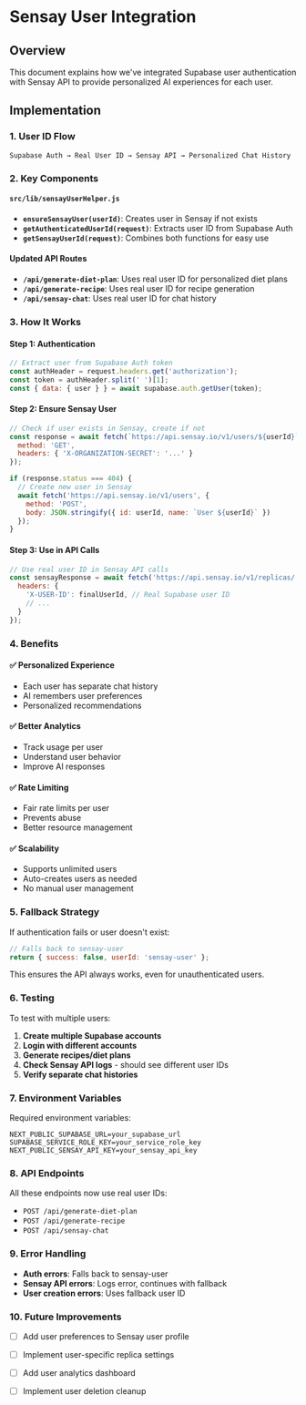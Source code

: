 # Sensay User Integration

## Overview
This document explains how we've integrated Supabase user authentication with Sensay API to provide personalized AI experiences for each user.

## Implementation

### 1. User ID Flow
```
Supabase Auth → Real User ID → Sensay API → Personalized Chat History
```

### 2. Key Components

#### `src/lib/sensayUserHelper.js`
- **`ensureSensayUser(userId)`**: Creates user in Sensay if not exists
- **`getAuthenticatedUserId(request)`**: Extracts user ID from Supabase Auth
- **`getSensayUserId(request)`**: Combines both functions for easy use

#### Updated API Routes
- **`/api/generate-diet-plan`**: Uses real user ID for personalized diet plans
- **`/api/generate-recipe`**: Uses real user ID for recipe generation
- **`/api/sensay-chat`**: Uses real user ID for chat history

### 3. How It Works

#### Step 1: Authentication
```javascript
// Extract user from Supabase Auth token
const authHeader = request.headers.get('authorization');
const token = authHeader.split(' ')[1];
const { data: { user } } = await supabase.auth.getUser(token);
```

#### Step 2: Ensure Sensay User
```javascript
// Check if user exists in Sensay, create if not
const response = await fetch(`https://api.sensay.io/v1/users/${userId}`, {
  method: 'GET',
  headers: { 'X-ORGANIZATION-SECRET': '...' }
});

if (response.status === 404) {
  // Create new user in Sensay
  await fetch('https://api.sensay.io/v1/users', {
    method: 'POST',
    body: JSON.stringify({ id: userId, name: `User ${userId}` })
  });
}
```

#### Step 3: Use in API Calls
```javascript
// Use real user ID in Sensay API calls
const sensayResponse = await fetch('https://api.sensay.io/v1/replicas/.../chat/completions', {
  headers: {
    'X-USER-ID': finalUserId, // Real Supabase user ID
    // ...
  }
});
```

### 4. Benefits

#### ✅ **Personalized Experience**
- Each user has separate chat history
- AI remembers user preferences
- Personalized recommendations

#### ✅ **Better Analytics**
- Track usage per user
- Understand user behavior
- Improve AI responses

#### ✅ **Rate Limiting**
- Fair rate limits per user
- Prevents abuse
- Better resource management

#### ✅ **Scalability**
- Supports unlimited users
- Auto-creates users as needed
- No manual user management

### 5. Fallback Strategy

If authentication fails or user doesn't exist:
```javascript
// Falls back to sensay-user
return { success: false, userId: 'sensay-user' };
```

This ensures the API always works, even for unauthenticated users.

### 6. Testing

To test with multiple users:

1. **Create multiple Supabase accounts**
2. **Login with different accounts**
3. **Generate recipes/diet plans**
4. **Check Sensay API logs** - should see different user IDs
5. **Verify separate chat histories**

### 7. Environment Variables

Required environment variables:
```env
NEXT_PUBLIC_SUPABASE_URL=your_supabase_url
SUPABASE_SERVICE_ROLE_KEY=your_service_role_key
NEXT_PUBLIC_SENSAY_API_KEY=your_sensay_api_key
```

### 8. API Endpoints

All these endpoints now use real user IDs:

- `POST /api/generate-diet-plan`
- `POST /api/generate-recipe`
- `POST /api/sensay-chat`

### 9. Error Handling

- **Auth errors**: Falls back to sensay-user
- **Sensay API errors**: Logs error, continues with fallback
- **User creation errors**: Uses fallback user ID

### 10. Future Improvements

- [ ] Add user preferences to Sensay user profile
- [ ] Implement user-specific replica settings
- [ ] Add user analytics dashboard
- [ ] Implement user deletion cleanup

















